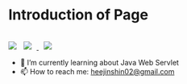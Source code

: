 
<h1 align> Introduction of Page </h1> <br>








<img src="https://img.shields.io/badge/Go-33FFFF?style=for-the-badge&logo=Go&logoColor=white"/>


<!-- sns 주소 링크  -->
<a href="https://instagram.com/tam_anama?igshid=YmMyMTA2M2Y=">
    <img 
        src="http://img.shields.io/badge/-Instagram-black?style=flat&logo=Instagram&link=[https://instagram.com/alpox.dev/](https://instagram.com/tam_anama?igshid=YmMyMTA2M2Y=)"
        style="height : auto; margin-left : 10px; margin-right : 10px;"/>
</a>
<a href="https://lynn1602.tistory.com/">
    <img 
        src="http://img.shields.io/badge/-Tech%20Blog-655ced?style=flat&logo=github&link=https://alpox.kr"
        style="height : auto; margin-left : 10px; margin-right : 10px;"/>
</a>

- 🌱 I’m currently learning about Java Web Servlet
- 📫 How to reach me: heejinshin02@gmail.com
